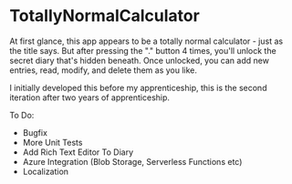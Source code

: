 # TotallyNormalCalculator

At first glance, this app appears to be a totally normal calculator - just as the title says. 
But after pressing the "." button 4 times, you'll unlock the secret diary that's hidden beneath.
Once unlocked, you can add new entries, read, modify, and delete them as you like. 

I initially developed this before my apprenticeship, this is the second iteration after two years of apprenticeship.

To Do:

- Bugfix
- More Unit Tests
- Add Rich Text Editor To Diary
- Azure Integration (Blob Storage, Serverless Functions etc)
- Localization

